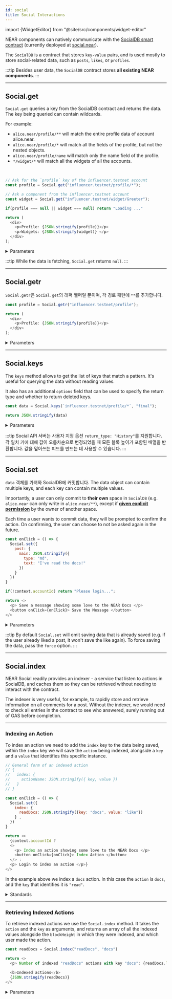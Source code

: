 ```yaml
---
id: social
title: Social Interactions
---
```


import {WidgetEditor} from "@site/src/components/widget-editor"

NEAR components can natively communicate with the [SocialDB smart contract](https://github.com/NearSocial/social-db) (currently deployed at [social.near](https://nearblocks.io/address/social.near)).

The `SocialDB` is a contract that stores `key-value` pairs, and is used mostly to store social-related data, such as `posts`, `likes`, or `profiles`.

:::tip
Besides user data, the `SocialDB` contract stores **all existing NEAR components**.
:::

---

## Social.get

`Social.get` queries a key from the SocialDB contract and returns the data. The key being queried can contain wildcards.

For example:

- `alice.near/profile/**`  will match the entire profile data of account alice.near.
- `alice.near/profile/*` will match all the fields of the profile, but not the nested objects.
- `alice.near/profile/name` will match only the name field of the profile.
- `*/widget/*` will match all the widgets of all the accounts.

<br />

<WidgetEditor>

```js
// Ask for the `profile` key of the influencer.testnet account
const profile = Social.get("influencer.testnet/profile/*");

// Ask a component from the influencer.testnet account
const widget = Social.get("influencer.testnet/widget/Greeter");

if(profile === null || widget === null) return "Loading ..."

return (
  <div>
    <p>Profile: {JSON.stringify(profile)}</p>
    <p>Widgets: {JSON.stringify(widget)} </p>
  </div>
);
```

</WidgetEditor>

<details markdown="1">
<summary> Parameters </summary>

| param      | 필수 여부        | type                                                                  | 설명                               |
| ---------- | ------------ | --------------------------------------------------------------------- | -------------------------------- |
| `patterns` | **required** | string / string[] | 경로 패턴                            |
| `finality` | _선택사항_       | `"final"` / 숫자                                                        | 블록 높이 또는 완결성                     |
| `options`  | _선택사항_       | 객체                                                                    | `options` 객체입니다. |

:::info options object

- `subscribe` _(선택 사항)_: true이면 데이터가 5초마다 새로 고쳐집니다.
- `return_deleted` _(선택 사항)_: 삭제된 값을 (`null`로) 반환할지 여부를 나타냅니다. 기본값은 `false`입니다.

:::

The block height or finality can be used to get the data at a specific block height or finality.
If the block height or finality is not specified, the data will be fetched at the `optimistic` finality (the latest block height).

For block height and finality `final`, instead of calling the NEAR RPC directly, the VM uses the Social API Server to fetch the data.

Social API server indexes the data for SocialDB and allows to fetch the data at any block height with additional options.

It also allows returning more data than an RPC call because it's not restricted by the gas limit.
In general, the API server also serves data faster than the NEAR RPC, because it doesn't execute the contract code in a virtual machine.

</details>

:::tip
While the data is fetching, `Social.get` returns `null`.
:::

---

## Social.getr

`Social.getr`은 `Social.get`의 래퍼 헬퍼일 뿐이며, 각 경로 패턴에 `**`를 추가합니다.

<WidgetEditor>

```js
const profile = Social.getr("influencer.testnet/profile");

return (
  <div>
    <p>Profile: {JSON.stringify(profile)}</p>
  </div>
);
```

</WidgetEditor>

<details markdown="1">
<summary> Parameters </summary>

| param      | 필수 여부        | type                                                                  | 설명           |
| ---------- | ------------ | --------------------------------------------------------------------- | ------------ |
| `patterns` | **required** | string / string[] | 경로 패턴        |
| `finality` | _선택사항_       | `"final"` / 숫자                                                        | 블록 높이 또는 완결성 |
| `options`  | _선택사항_       | 객체                                                                    | `options` 객체 |

:::info options object

- `subscribe` _(선택 사항)_: true이면 데이터가 5초마다 새로 고쳐집니다.
- `return_deleted` _(선택 사항)_: 삭제된 값을 (`null`로) 반환할지 여부를 나타냅니다. 기본값은 `false`입니다.

:::

</details>

---

## Social.keys

The `keys` method allows to get the list of keys that match a pattern. It's useful for querying the data without reading values.

It also has an additional `options` field that can be used to specify the return type and whether to return deleted keys.

<WidgetEditor height="80">

```js
const data = Social.keys(`influencer.testnet/profile/*`, "final");

return JSON.stringify(data)
```

</WidgetEditor>

<details markdown="1">
<summary> Parameters </summary>

`Social.key`는 최대 3개의 인수를 사용합니다:

| param      | 필수 여부        | type                                                                  | 설명           |
| ---------- | ------------ | --------------------------------------------------------------------- | ------------ |
| `patterns` | **required** | string / string[] | 경로 패턴        |
| `finality` | _선택사항_       | `"final"` / 숫자                                                        | 블록 높이 또는 완결성 |
| `options`  | _선택사항_       | 객체                                                                    | `options` 객체 |

:::info options object

- `subscribe` _(선택 사항)_: true이면 데이터가 5초마다 새로 고쳐집니다.
- `return_type` _(선택 사항)_: `"History"`, `"True"` 또는 `"Block Height"` 중 하나입니다. 지정하지 않으면 `"True"`가 반환됩니다.
- `return_deleted` _(선택 사항)_: 삭제된 값을 (`null`로) 반환할지 여부를 나타냅니다. 기본값은 `false`입니다.
- `values_only` _(선택 사항)_: 값만 반환할지 여부입니다(객체는 포함하지 않음). 기본값은 `false`입니다.

:::

</details>

:::tip
Social API 서버는 사용자 지정 옵션 `return_type: "History"`를 지원합니다. 각 일치 키에 대해 값이 오름차순으로 변경되었을 때 모든 블록 높이가 포함된 배열을 반환합니다.
값을 덮어쓰는 피드를 만드는 데 사용할 수 있습니다.
:::

---

## Social.set

`data` 객체를 가져와 SocialDB에 커밋합니다. The data object can contain multiple keys, and each key can contain multiple values.

Importantly, a user can only commit to **their own** space in `SocialDB` (e.g. `alice.near` can only write in `alice.near/**`), except if [**given explicit permission**](https://github.com/NearSocial/social-db#permissions) by the owner of another space.

Each time a user wants to commit data, they will be prompted to confirm the action. On confirming, the user can choose to not be asked again in the future.

<WidgetEditor>

```js
const onClick = () => {
  Social.set({
    post: {
      main: JSON.stringify({
        type: "md",
        text: "I've read the docs!"
      })
    }
  })
}

if(!context.accountId) return "Please login...";

return <>
  <p> Save a message showing some love to the NEAR Docs </p>
  <button onClick={onClick}> Save the Message </button>
</>
```

</WidgetEditor>

<details markdown="1">
<summary> Parameters </summary>

`Social.index` 인자:

| param     | 필수 여부        | type | 설명                                                                                      |
| --------- | ------------ | ---- | --------------------------------------------------------------------------------------- |
| `data`    | **required** | 객체   | 커밋될 데이터 객체입니다. `CommitButton`과 마찬가지로 계정 ID로 시작하면 안 됩니다. |
| `options` | _선택사항_       | 객체   | options 객체                                                                              |

:::info options object

- `force` _(선택 사항)_: 데이터를 덮어쓸지 여부를 의미합니다.
- `onCommit` _(선택 사항)_: 성공적인 커밋에서 트리거하는 함수입니다. 작성된 데이터(`accountID` 포함)를 전달합니다.
- `onCancel` _(선택 사항)_: 사용자가 커밋을 취소할 때 트리거하는 함수입니다.

:::

</details>

:::tip
By default `Social.set` will omit saving data that is already saved (e.g. if the user already liked a post, it won't save the like again). To force saving the data, pass the `force` option.
:::

---

## Social.index

NEAR Social readily provides an indexer - a service that listen to actions in SocialDB, and caches them so they can be retrieved without needing to interact with the contract.

The indexer is very useful, for example, to rapidly store and retrieve information on all comments for a post. Without the indexer, we would need to check all entries in the contract to see who answered, surely running out of GAS before completion.

<hr className="subsection" />

### Indexing an Action

To index an action we need to add the `index` key to the data being saved, within the `index` key we will save the `action` being indexed, alongside a `key` and a `value` that identifies this specific instance.

<WidgetEditor>

```js
// General form of an indexed action
// {
//   index: {
//     actionName: JSON.stringify({ key, value })
//   }
// }

const onClick = () => {
  Social.set({
    index: {
      readDocs: JSON.stringify({key: "docs", value: "like"})
    } ,
  })
}

return <>
  {context.accountId ?
  <>
    <p> Index an action showing some love to the NEAR Docs </p>
    <button onClick={onClick}> Index Action </button>
  </> :
  <p> Login to index an action </p>}
</>
```

</WidgetEditor>

In the example above we index a `docs` action. In this case the `action` is `docs`, and the `key` that identifies it is `"read"`.

<details markdown="1">

<summary> Standards </summary>

#### Indexing a Post

To index a post, the standard is to save the action `post`, with `{key: "main", value: {type: "md"}`.

```js
{
  index: {
    post: JSON.stringify({
      key: "main",
      value: {type: "md"}
    })
  }
}
```

#### Indexing a Like

To index a like, the standard is to save the action `like`, with `{key: object-representing-the-post, value: {type: "like" }}`

```js
{
  index: {
    like: JSON.stringify({
      key: {type: 'social', path: 'influencer.testnet/post/main', blockHeight: 152959480 },
      value: {type: "like"}})
  }
}
```

</details>

<hr className="subsection" />

### Retrieving Indexed Actions

To retrieve indexed actions we use the `Social.index` method. It takes the `action` and the `key` as arguments, and returns an array of all the indexed values alongside the `blockHeight` in which they were indexed, and which user made the action.

<WidgetEditor>

```js
const readDocs = Social.index("readDocs", "docs")

return <>
  <p> Number of indexed "readDocs" actions with key "docs": {readDocs.length} </p>

  <b>Indexed actions</b>
  {JSON.stringify(readDocs)}
</>
```

</WidgetEditor>

<details markdown="1">
<summary> Parameters </summary>

`Social.index` 인자:

| param     | 필수 여부        | type | 설명                                                         |
| --------- | ------------ | ---- | ---------------------------------------------------------- |
| `action`  | **required** | 문자열  | 예를 들어 경로 `index/like`에서 action은 `like`입니다. |
| `key`     | **required** | 문자열  | 표준의 내부 인덱스 값입니다.                           |
| `options` | _선택사항_       | 객체   | `options` 객체                                               |

:::info options object

- `subscribe` _(선택 사항)_: true이면 데이터가 5초마다 새로 고쳐집니다.
- `accountId` _(선택 사항)_: 지정된 경우 값을 필터링하려면 문자열 또는 계정 ID 배열이어야 합니다. 그렇지 않으면 계정 ID로 필터링하지 않습니다.
- `order` _(선택 사항)_: `asc` 또는 `desc` 중 하나입니다. 기본값은 `asc`입니다.
- `limit` _(선택 사항)_: 기본값은 `100`입니다. 반환할 값의 수를 의미합니다. 마지막 요소의 블록 높이가 같은 경우 인덱스 값보다 많은 값을 반환할 수 있습니다.
- `from` _(선택 사항)_: 순서에 따라 기본값은 `0` 또는 `Max`입니다.

:::

</details>
